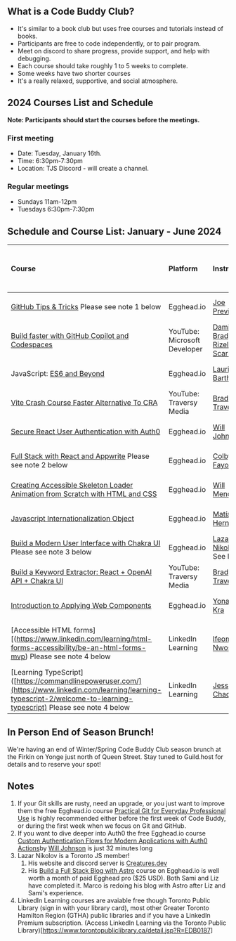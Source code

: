 ## What is a Code Buddy Club?

- It's similar to a book club but uses free courses and tutorials instead of books.
- Participants are free to code independently, or to pair program.
- Meet on discord to share progress, provide support, and help with debugging.
- Each course should take roughly 1 to 5 weeks to complete.
- Some weeks have two shorter courses
- It's a really relaxed, supportive, and social atmosphere.
## 2024 Courses List and Schedule

**Note: Participants should start the courses before the meetings.**
### First meeting

- Date: Tuesday, January 16th.
- Time: 6:30pm-7:30pm 
- Location: TJS Discord - will create a channel.
### Regular meetings

- Sundays 11am-12pm
- Tuesdays 6:30pm-7:30pm 
## Schedule and Course List: January - June 2024

| Course | Platform | Instructor | Duration: Hours / Minutes | Number of Lessons/Video | Proposed Duration for Buddy Club | Week(s) of the Year | Dates (Monday - Sunday) |
| :--- | :--- | :--- | :--- | :--- | :---: | :---: | :---: |
| [GitHub Tips & Tricks](https://egghead.io/courses/github-tips-tricks-6fc4) Please see note 1 below| Egghead.io | [Joe Previte](https://egghead.io/q/resources-by-joe-previte)| 8 min | 10 lessons | 01 Week | 03 to 03 | Jan 15 to Jan 21 |
| [Build faster with GitHub Copilot and Codespaces](https://youtu.be/Lseaqxg8NaY?si=qblR8Am2hJlhcn0Q) | YouTube: Microsoft Developer | [Damian Brady](https://www.linkedin.com/in/damianbrady/) and [Rizel Scarlett](https://www.linkedin.com/in/rizel-bobb-semple/) | 8 min | 10 lessons | 01 Week | 03 to 03 | Jan 15 to Jan 21 |
| JavaScript: [ES6 and Beyond](https://egghead.io/courses/es6-and-beyond-9922)| Egghead.io | [Laurie Barth](https://egghead.io/q/resources-by-laurie-barth) | 11 min | 6 lessons | 01 Week | 04 to 04 | Jan 22 to Jan 28 |
| [Vite Crash Course Faster Alternative To CRA](https://www.youtube.com/watch?v=89NJdbYTgJ8&t=2s) | YouTube: Traversy Media | [Brad Traversy](https://www.linkedin.com/in/bradtraversy/) | 16 min | 1 video | 01 Week | 04 to 04 | Jan 22 to Jan 28 | 
| [Secure React User Authentication with Auth0](https://egghead.io/courses/secure-react-user-authentication-with-auth0-5e17e718) | Egghead.io | [Will Johnson](https://egghead.io/q/resources-by-will-johnson) | 24 min | 9 lessons | 01 Week | 05 to 05 | Jan 29 to Feb 04 |
| [Full Stack with React and Appwrite](https://egghead.io/courses/full-stack-with-react-and-appwrite-e1e46f61) Please see note 2 below | Egghead.io | [Colby Fayock](https://egghead.io/q/resources-by-colby-fayock) | 2h 11m | 15 lessons | 05 Weeks | 06 to 11 | Feb 05 to Mar 17 |
| [Creating Accessible Skeleton Loader Animation from Scratch with HTML and CSS](https://egghead.io/courses/creating-accessible-skeleton-loader-animation-from-scratch-with-html-and-css-4b3d6427) | Egghead.io | [Will Mendes](https://egghead.io/q/resources-by-will-mendes) | 5 min | 3 lessons | 01 Week | 12 to 12 | Mar 18 to Mar 24 |
| [Javascript Internationalization Object](https://egghead.io/courses/javascript-internationalization-object-b62d898e) |Egghead.io | [Matías Hernández](https://egghead.io/q/resources-by-matias-hernandez) | 11 min | 5 lessons | 01 Week | 12 to 12 | Mar 18 to Mar 24  
| [Build a Modern User Interface with Chakra UI](https://egghead.io/courses/build-a-modern-user-interface-with-chakra-ui-fac68106) Please see note 3 below| Egghead.io | [Lazar Nikolov](https://egghead.io/q/resources-by-lazar-nikolov) See Notes! | 42 min | 9 lessons | 02 Weeks |  13 to 14 | Mar 25 to Apr 07 |
| [Build a Keyword Extractor: React + OpenAI API + Chakra UI](https://youtu.be/jJNPPP2YEdM?si=FT7l6K41OIj76Ubr)| YouTube: Traversy Media | [Brad Traversy](https://www.linkedin.com/in/bradtraversy/) | 48 min| 1 video | 02 Weeks | 15 to 16 | Apr 08 to Apr 21 |
| [Introduction to Applying Web Components](https://egghead.io/courses/web-components-f902) | Egghead.io | [Yonatan Kra](https://egghead.io/q/resources-by-yonatan-kra) | 17 min | 7 lessons | 1.5 Weeks |  17 to 17 | Apr 22 to April 228 |
| [Accessible HTML forms][(https://www.linkedin.com/learning/html-forms-accessibility/be-an-html-forms-mvp) Please see note 4 below| LinkedIn Learning | [Ifeoma Nwosu](https://www.linkedin.com/in/ifeoma-nwosu/) | 44 min | 5 sections | 1.5 Weeks |  18 to 19 | May 05 to May 12th (May 05, 07, 12)|
| [Learning TypeScript]([https://commandlinepoweruser.com/](https://www.linkedin.com/learning/learning-typescript-2/welcome-to-learning-typescript) Please see note 4 below | LinkedIn Learning | [Jess Chadwick](https://www.linkedin.com/in/jesschadwick/) | 1h 11min | 6 sections | 1.5 Weeks |  20 to 21 | May 13  to May 26 (May 14, 19, 21) |

## In Person End of Season Brunch!

We're having an end of Winter/Spring Code Buddy Club season brunch at the Firkin on Yonge just north of Queen Street. Stay tuned to Guild.host for details and to reserve your spot!

## Notes

1. If your Git skills are rusty, need an upgrade, or you just want to improve them the free Egghead.io course [Practical Git for Everyday Professional Use](https://egghead.io/courses/practical-git-for-everyday-professional-use) is highly recommended either before the first week of Code Buddy, or during the first week when we focus on Git and GitHub.
2. If you want to dive deeper into Auth0 the free Egghead.io course [Custom Authentication Flows for Modern Applications with Auth0 Actions](https://egghead.io/courses/custom-authentication-flows-for-modern-applications-with-auth0-actions-c51aa3bc)by [Will Johnson](https://egghead.io/q/resources-by-will-johnson) is just 32 minutes long
3. Lazar Nikolov is a Toronto JS member! 
	1. His website and discord server is [Creatures.dev](https://creatures.dev)
	2. His [Build a Full Stack Blog with Astro](https://egghead.io/courses/build-a-full-stack-blog-with-astro-7ffcf9ec) course on Egghead.io is well worth a month of paid Egghead pro ($25 USD). Both Sami and Liz have completed it. Marco is redoing his blog with Astro after Liz and Sami's experience.
4. LinkedIn Learning courses are avaiable free though Toronto Public Library (sign in with your library card), most other Greater Toronto Hamilton Region (GTHA) public libraries and if you have a LinkedIn Premium subscription. (Access LinkedIn Learning via the Toronto Public Library)[https://www.torontopubliclibrary.ca/detail.jsp?R=EDB0187]
